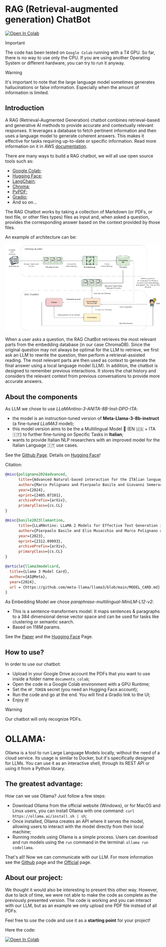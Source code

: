 # RAG (Retrieval-augmented generation) ChatBot

<a target="_blank" href="https://colab.research.google.com/github/WTeam2024/rag_chatbot/blob/main/chatbot_WTeam.ipynb">
  <img src="https://colab.research.google.com/assets/colab-badge.svg" alt="Open In Colab"/>
</a>

> [!IMPORTANT]
> The code has been tested on `Google Colab` running with a T4 GPU. 
> So far, there is no way to use only the CPU.
> If you are using another Operating System or different hardware, you can try to run it anyway.

> [!WARNING]
> It's important to note that the large language model sometimes generates hallucinations or false information. Especially when the amount of information is limited.

## Introduction

A RAG (Retrieval-Augmented Generation) chatbot combines retrieval-based and generative AI methods to provide accurate and contextually relevant responses. It leverages a database to fetch pertinent information and then uses a language model to generate coherent answers. This makes it effective for tasks requiring up-to-date or specific information. Read more information on it in AWS [documentation](https://aws.amazon.com/what-is/retrieval-augmented-generation/?nc1=h_ls).

There are many ways to build a RAG chatbot, we will all use open source tools such as:
-   [Google Colab](https://colab.google/);
-   [Hugging Face](https://huggingface.co/);
-   [LangChain](https://www.langchain.com/);
-   [Chroma](https://github.com/chroma-core/chroma);
-   [PyPDF](https://pypdf.readthedocs.io/en/stable/);
-   [Gradio](https://www.gradio.app/);
-   And so on...

The RAG Chatbot works by taking a collection of Markdown (or PDFs, or text file, or other files types) files as input and, when asked a question, provides the corresponding answer based on the context provided by those files.

An example of architecture can be:

![rag-example.png](images/rag_example_architecture.png)

When a user asks a question, the RAG ChatBot retrieves the most relevant parts from the embedding database (in our case ChromaDB).
Since the original question may not always be optimal for the LLM to retrieve, we first ask an LLM to rewrite the question,
then perform a retrieval-assisted reading.
The most relevant parts are then used as context to generate the final answer using a local language model (LLM).
In addition, the chatbot is designed to remember previous interactions. It stores the chat history and considers the
relevant context from previous conversations to provide more accurate answers.

## About the components

As LLM we chose to use *LLaMAntino-3-ANITA-8B-Inst-DPO-ITA*:
- the model is an instruction-tuned version of **Meta-Llama-3-8b-instruct** (a fine-tuned *LLaMA3* model);
- this model version aims to be the a Multilingual Model 🏁 (EN 🇺🇸 + ITA🇮🇹) to further fine-tuning on Specific Tasks in **Italian**;
- wants to provide Italian NLP researchers with an improved model for the Italian Language 🇮🇹 use cases.

See the [Github Page](https://github.com/marcopoli/LLaMAntino-3-ANITA). Details on [Hugging Face](https://huggingface.co/swap-uniba/LLaMAntino-3-ANITA-8B-Inst-DPO-ITA)!

Citation:

```bibtex
@misc{polignano2024advanced,
      title={Advanced Natural-based interaction for the ITAlian language: LLaMAntino-3-ANITA}, 
      author={Marco Polignano and Pierpaolo Basile and Giovanni Semeraro},
      year={2024},
      eprint={2405.07101},
      archivePrefix={arXiv},
      primaryClass={cs.CL}
}
```

```bibtex
@misc{basile2023llamantino,
      title={LLaMAntino: LLaMA 2 Models for Effective Text Generation in Italian Language}, 
      author={Pierpaolo Basile and Elio Musacchio and Marco Polignano and Lucia Siciliani and Giuseppe Fiameni and Giovanni Semeraro},
      year={2023},
      eprint={2312.09993},
      archivePrefix={arXiv},
      primaryClass={cs.CL}
}
```

```bibtex
@article{llama3modelcard,
  title={Llama 3 Model Card},
  author={AI@Meta},
  year={2024},
  url = {https://github.com/meta-llama/llama3/blob/main/MODEL_CARD.md}
}
```


As Embedding Model we chose *paraphrase-multilingual-MiniLM-L12-v2*:
- This is a sentence-transformers model: It maps sentences & paragraphs to a 384 dimensional dense vector space and can be used for tasks like clustering or semantic search.
- Based on 118M params.

See the [Paper](https://arxiv.org/abs/1908.10084) and the [Hugging Face](https://huggingface.co/sentence-transformers/paraphrase-multilingual-MiniLM-L12-v2) Page.

## How to use?

In order to use our chatbot:
- Upload in your Google Drive account the PDFs that you want to use inside a folder name `documents_colab`;
- Open the code in a Google Colab environment with a GPU Runtime;
- Set the `HF_TOKEN` secret (you need an Hugging Face account);
-  Run the code and go at the end. You will find a Gradio link to the UI;
-  Enjoy it!

> [!WARNING]
> Our chatbot will only recognize PDFs.

# OLLAMA:

Ollama is a tool to run Large Language Models locally, without the need of a cloud service. Its usage is similar to Docker, but it's specifically designed for LLMs. You can use it as an interactive shell, through its REST API or using it from a Python library. 

## The greatest advantage:

How can we use Ollama? Just follow a few steps:

* Download Ollama from the official website (Windows), or for MacOS and Linux users, you can install Ollama with one command: `curl https://ollama.ai/install.sh | sh`;
* Once installed, Ollama creates an API where it serves the model, allowing users to interact with the model directly from their local machine;
* Running models using Ollama is a simple process. Users can download and run models using the `run` command in the terminal: `ollama run codellama`.
  
That's all! Now we can communicate with our LLM. For more information see the [Github](https://github.com/ollama/ollama) page and the [Official](https://ollama.com/) page.

## About our project:

We thought it would also be interesting to present this other way. However, due to lack of time, we were not able to make the code as complete as the previously presented version. The code is working and you can interact with our LLM, but as an example we only upload one PDF file instead of all PDFs. 

Feel free to use the code and use it as a **starting point** for your project!

Here the code: 

<a target="_blank" href="https://colab.research.google.com/github/WTeam2024/rag_chatbot/blob/main/Ollama_version_of_WTeams's_Chatbot.ipynb">
  <img src="https://colab.research.google.com/assets/colab-badge.svg" alt="Open In Colab"/>
</a>